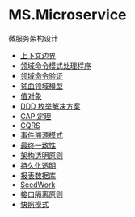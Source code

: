 # MS.Microservice
微服务架构设计

- [上下文边界](docs/Context-Bounded.md)
- [领域命令模式处理程序](docs/Domain-Command-Patterns-Handlers.md)
- [领域命令验证](docs/Domain-Command-Validation.md)
- [贫血领域模型](Anemic-Domain-Model.md)
- [值对象](docs/ValueObject.md)
- [DDD 枚举解决方案](docs/Enumeration.md)
- [CAP 定理](docs/CAP-Theorem.md)
- [CQRS](docs/CQRS.md)
- [事件溯源模式](docs/Event-Source-Pattern.md)
- [最终一致性](docs/Eventual-Consistency.md)
- [架构透明原则](docs/Infrastructure-Ignorance.md) 
- [持久化透明](docs/Persistence-Ignorance.md)
- [报表数据库](docs/Reporting-Database.md)
- [SeedWork](docs/SeedWork.md)
- [接口隔离原则](docs/Separated-Interface.md) 
- [快照模式](docs/Snapshot.md)

​             